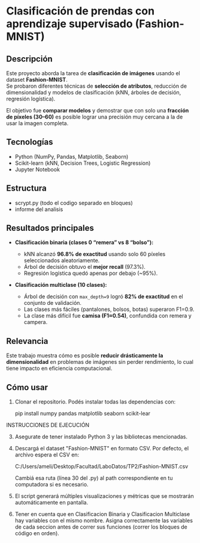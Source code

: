 # Clasificación de prendas con aprendizaje supervisado (Fashion-MNIST)

## Descripción
Este proyecto aborda la tarea de **clasificación de imágenes** usando el dataset **Fashion-MNIST**.  
Se probaron diferentes técnicas de **selección de atributos**, reducción de dimensionalidad y modelos de clasificación (kNN, árboles de decisión, regresión logística).

El objetivo fue **comparar modelos** y demostrar que con solo una **fracción de píxeles (30–60)** es posible lograr una precisión muy cercana a la de usar la imagen completa.

## Tecnologías
- Python (NumPy, Pandas, Matplotlib, Seaborn)
- Scikit-learn (kNN, Decision Trees, Logistic Regression)
- Jupyter Notebook

## Estructura
- scrypt.py (todo el codigo separado en bloques)
- informe del analisis

## Resultados principales
- **Clasificación binaria (clases 0 “remera” vs 8 “bolso”):**  
  - kNN alcanzó **96.8% de exactitud** usando solo 60 píxeles seleccionados aleatoriamente.  
  - Árbol de decisión obtuvo el **mejor recall** (97.3%).  
  - Regresión logística quedó apenas por debajo (~95%).  

- **Clasificación multiclase (10 clases):**  
  - Árbol de decisión con `max_depth=9` logró **82% de exactitud** en el conjunto de validación.  
  - Las clases más fáciles (pantalones, bolsos, botas) superaron F1=0.9.  
  - La clase más difícil fue **camisa (F1≈0.54)**, confundida con remera y campera.  

## Relevancia
Este trabajo muestra cómo es posible **reducir drásticamente la dimensionalidad** en problemas de imágenes sin perder rendimiento, lo cual tiene impacto en eficiencia computacional.

## Cómo usar
1. Clonar el repositorio.
Podés instalar todas las dependencias con:

    pip install numpy pandas matplotlib seaborn scikit-lear
   
INSTRUCCIONES DE EJECUCIÓN

3. Asegurate de tener instalado Python 3 y las bibliotecas mencionadas.

4. Descargá el dataset "Fashion-MNIST" en formato CSV. Por defecto, el archivo espera el CSV en:

    C:/Users/ameli/Desktop/Facultad/LaboDatos/TP2/Fashion-MNIST.csv

   Cambiá esa ruta (línea 30 del .py) al path correspondiente en tu computadora si es necesario.

5. El script generará múltiples visualizaciones y métricas que se mostrarán automáticamente en pantalla.
	
6. Tener en cuenta que en Clasificacion Binaria y Clasificacion Multiclase hay variables con el mismo nombre. Asigna correctamente las variables 
   de cada seccion antes de correr sus funciones (correr los bloques de código en orden).


